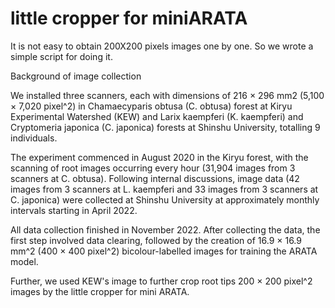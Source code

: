 # little cropper for miniARATA
It is not easy to obtain 200X200 pixels images one by one. So we wrote a simple script for doing it.

Background of image collection

We installed three scanners, each with dimensions of 216 × 296 mm2 (5,100 × 7,020 pixel^2) in Chamaecyparis obtusa (C. obtusa) forest at Kiryu Experimental Watershed (KEW) and Larix kaempferi (K. kaempferi) and Cryptomeria japonica (C. japonica) forests at Shinshu University, totalling 9 individuals.

The experiment commenced in August 2020 in the Kiryu forest, with the scanning of root images occurring every hour (31,904 images from 3 scanners at C. obtusa). 
Following internal discussions, image data (42 images from 3 scanners at L. kaempferi and 33 images from 3 scanners at C. japonica) were collected at Shinshu University at approximately monthly intervals starting in April 2022. 

All data collection finished in November 2022. After collecting the data, the first step involved data clearing, followed by the creation of 16.9 × 16.9 mm^2 (400 × 400 pixel^2) bicolour-labelled images for training the ARATA model.

Further, we used KEW's image to further crop root tips 200 × 200 pixel^2 images by the little cropper for mini ARATA.
